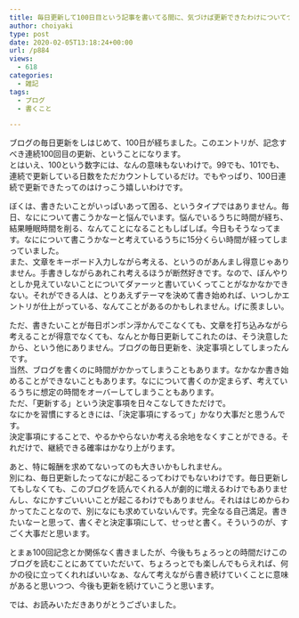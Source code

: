 ```yaml
---
title: 毎日更新して100日目という記事を書いてる間に、気づけば更新できたわけについてつらつら書いていました。
author: choiyaki
type: post
date: 2020-02-05T13:18:24+00:00
url: /p884
views:
  - 618
categories:
  - 雑記
tags:
  - ブログ
  - 書くこと

---
```

ブログの毎日更新をしはじめて、100日が経ちました。このエントリが、記念すべき連続100回目の更新、ということになります。  
とはいえ、100という数字には、なんの意味もないわけで。99でも、101でも、連続で更新している日数をただカウントしているだけ。でもやっぱり、100日連続で更新できたってのはけっこう嬉しいわけです。

ぼくは、書きたいことがいっぱいあって困る、というタイプではありません。毎日、なにについて書こうかなーと悩んでいます。悩んでいるうちに時間が経ち、結果睡眠時間を削る、なんてことになることもしばしば。今日もそうなってます。なにについて書こうかなーと考えているうちに15分くらい時間が経ってしまっていました。  
また、文章をキーボード入力しながら考える、というのがあんまし得意じゃありません。手書きしながらあれこれ考えるほうが断然好きです。なので、ぼんやりとしか見えていないことについてダァーッと書いていくってことがなかなかできない。それができる人は、とりあえずテーマを決めて書き始めれば、いつしかエントリが仕上がっている、なんてことがあるのかもしれません。げに羨ましい。

ただ、書きたいことが毎日ポンポン浮かんでこなくても、文章を打ち込みながら考えることが得意でなくても、なんとか毎日更新してこれたのは、そう決意したから、という他にありません。ブログの毎日更新を、決定事項としてしまったんです。  
当然、ブログを書くのに時間がかかってしまうこともあります。なかなか書き始めることができないこともあります。なにについて書くのか定まらず、考えているうちに想定の時間をオーバーしてしまうこともあります。  
ただ、「更新する」という決定事項を日々こなしてきただけで。  
なにかを習慣にするときには、「決定事項にするって」かなり大事だと思うんです。  
決定事項にすることで、やるかやらないか考える余地をなくすことができる。それだけで、継続できる確率はかなり上がります。

あと、特に報酬を求めてないってのも大きいかもしれません。  
別にね、毎日更新したってなにが起こるってわけでもないわけです。毎日更新してもしなくても、このブログを読んでくれる人が劇的に増えるわけでもありませんし、なにかすごいいいことが起こるわけでもありません。それははじめからわかってたことなので、別になにも求めていないんです。完全なる自己満足。書きたいなーと思って、書くぞと決定事項にして、せっせと書く。そういうのが、すごく大事だと思います。

とまぁ100回記念とか関係なく書きましたが、今後もちょろっとの時間だけこのブログを読むことにあてていただいて、ちょろっとでも楽しんでもらえれば、何かの役に立ってくれればいいなぁ、なんて考えながら書き続けていくことに意味があると思いつつ、今後も更新を続けていこうと思います。

では、お読みいただきありがとうございました。